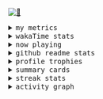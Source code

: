 [![🐙](https://hits.seeyoufarm.com/api/count/incr/badge.svg?url=https%3A%2F%2Fgithub.com%2Fktnkk%2Fhit-counter&count_bg=%23070707&title_bg=%23070707&icon=&icon_color=%23E7E7E7&title=visitors&edge_flat=true)](https://hits.seeyoufarm.com)

<details>
  <summary> <samp>my metrics</samp></summary>
  
  <br>
  
 ![🐳](https://github.com/kkhys/kkhys/blob/main/github-metrics.svg)
  
  ***
</details>

<details>
  <summary> <samp>wakaTime stats</samp></summary>
  
  <br>
  
<!--START_SECTION:waka-->
![Code Time](http://img.shields.io/badge/Code%20Time-5%2C134%20hrs%2041%20mins-blue)

**🐱 My GitHub Data** 

> 📦 5.2 MB Used in GitHub's Storage 
 > 
> 🏆 2,783 Contributions in the Year 2024
 > 
> 💼 Opted to Hire
 > 
> 📜 9 Public Repositories 
 > 
> 🔑 23 Private Repositories 
 > 
**I'm an Early 🐤** 

```text
🌞 Morning                8028 commits        ███████░░░░░░░░░░░░░░░░░░   29.45 % 
🌆 Daytime                5986 commits        █████░░░░░░░░░░░░░░░░░░░░   21.96 % 
🌃 Evening                11137 commits       ██████████░░░░░░░░░░░░░░░   40.85 % 
🌙 Night                  2110 commits        ██░░░░░░░░░░░░░░░░░░░░░░░   07.74 % 
```
📅 **I'm Most Productive on Sunday** 

```text
Monday                   3477 commits        ███░░░░░░░░░░░░░░░░░░░░░░   12.75 % 
Tuesday                  3904 commits        ████░░░░░░░░░░░░░░░░░░░░░   14.32 % 
Wednesday                3834 commits        ████░░░░░░░░░░░░░░░░░░░░░   14.06 % 
Thursday                 3738 commits        ███░░░░░░░░░░░░░░░░░░░░░░   13.71 % 
Friday                   3979 commits        ████░░░░░░░░░░░░░░░░░░░░░   14.60 % 
Saturday                 3875 commits        ████░░░░░░░░░░░░░░░░░░░░░   14.21 % 
Sunday                   4454 commits        ████░░░░░░░░░░░░░░░░░░░░░   16.34 % 
```


📊 **This Week I Spent My Time On** 

```text
🕑︎ Time Zone: Asia/Tokyo

💬 Programming Languages: 
Other                    34 hrs 11 mins      ███████████████░░░░░░░░░░   59.46 % 
Java                     9 hrs 49 mins       ████░░░░░░░░░░░░░░░░░░░░░   17.10 % 
JSON                     3 hrs 15 mins       █░░░░░░░░░░░░░░░░░░░░░░░░   05.65 % 
HTML                     3 hrs 2 mins        █░░░░░░░░░░░░░░░░░░░░░░░░   05.29 % 
TypeScript               1 hr 56 mins        █░░░░░░░░░░░░░░░░░░░░░░░░   03.37 % 

🔥 Editors: 
Chrome                   39 hrs 43 mins      █████████████████░░░░░░░░   69.06 % 
IntelliJ IDEA            15 hrs 49 mins      ███████░░░░░░░░░░░░░░░░░░   27.53 % 
WebStorm                 1 hr 57 mins        █░░░░░░░░░░░░░░░░░░░░░░░░   03.40 % 
DataGrip                 0 secs              ░░░░░░░░░░░░░░░░░░░░░░░░░   00.01 % 

💻 Operating System: 
Mac                      57 hrs 30 mins      █████████████████████████   100.00 % 
```


 Last Updated on 2024/11/22 18:45:18 UTC
<!--END_SECTION:waka-->
  
  ***
</details>


<details>
  <summary> <samp>now playing</samp></summary>
  
  <br>
 
 [![🐟](https://spotify-github-profile.vercel.app/api/view?uid=31ryofms4dnv7mrohhepo4c4zgqu&cover_image=true&theme=default&show_offline=false&background_color=121212&bar_color=53b14f&bar_color_cover=false)](https://open.spotify.com/user/31ryofms4dnv7mrohhepo4c4zgqu)
  
  ***
</details>

<details>
  <summary> <samp>github readme stats</samp></summary>
  
  <br>
  
 <p align="left"> 
  <img alt="🐠" src="https://github-readme-stats.vercel.app/api?username=kkhys&count_private=true&show_icons=true&theme=dark&include_all_commits=true" />
  <img alt="🐟" src="https://github-readme-stats.vercel.app/api/top-langs/?username=kkhys&layout=compact&theme=dark&langs_count=10&hide=HTML,CSS,SCSS" />
</p>
  
  ***
</details>

<details>
  <summary> <samp>profile trophies</samp></summary>
  
  <br>
  
  [![🐬](https://github-profile-trophy.vercel.app/?username=kkhys&rank=SECRET,SSS,SS,S,AAA,AA,A&theme=darkhub&row=1&margin-w=10&no-bg=true)](https://github.com/ryo-ma/github-profile-trophy)
  
  ***
</details>

<details>
  <summary> <samp>summary cards</samp></summary>
  
  <br>
  
  ![🐋](https://github-profile-summary-cards.vercel.app/api/cards/profile-details?username=kkhys&theme=github_dark)
  ![🦑](https://github-profile-summary-cards.vercel.app/api/cards/repos-per-language?username=kkhys&theme=github_dark)
  ![🦭](https://github-profile-summary-cards.vercel.app/api/cards/most-commit-language?username=kkhys&theme=github_dark)
  ![🦀](https://github-profile-summary-cards.vercel.app/api/cards/stats?username=kkhys&theme=github_dark)
  ![🦈](https://github-profile-summary-cards.vercel.app/api/cards/productive-time?username=kkhys&theme=github_dark)
  
  ***
</details>

<details>
  <summary> <samp>streak stats</samp></summary>
  
  <br>
  
  [![🐠](http://github-readme-streak-stats.herokuapp.com?user=kkhys&theme=dark)](https://git.io/streak-stats)
  
  ***
</details>

<details>
  <summary> <samp>activity graph</samp></summary>
  
  <br>
  
  [![🐡](https://github-readme-activity-graph.vercel.app/graph?username=kkhys&theme=xcode)](https://github.com/ashutosh00710/github-readme-activity-graph)
  
  ***
</details>

